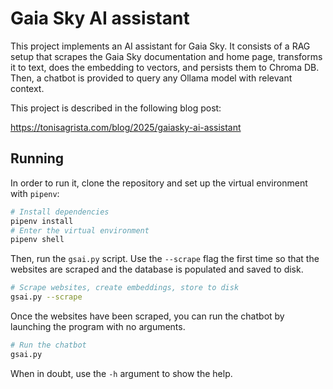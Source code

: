 # Gaia Sky AI assistant

This project implements an AI assistant for Gaia Sky. It consists of a RAG setup that scrapes the Gaia Sky documentation and home page, transforms it to text, does the embedding to vectors, and persists them to Chroma DB. Then, a chatbot is provided to query any Ollama model with relevant context.

This project is described in the following blog post:

https://tonisagrista.com/blog/2025/gaiasky-ai-assistant

## Running

In order to run it, clone the repository and set up the virtual environment with `pipenv`:

```bash
# Install dependencies
pipenv install
# Enter the virtual environment
pipenv shell
```

Then, run the `gsai.py` script. Use the `--scrape` flag the first time so that the websites are scraped and the database is populated and saved to disk.

```bash
# Scrape websites, create embeddings, store to disk
gsai.py --scrape
```

Once the websites have been scraped, you can run the chatbot by launching the program with no arguments.

```bash
# Run the chatbot
gsai.py
```

When in doubt, use the `-h` argument to show the help.

